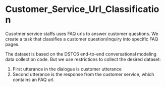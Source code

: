 # Customer_Service_Url_Classification

Cusotmer service staffs uses FAQ urls to answer customer questions. We create a task that classifies a customer question/inquiry 
into specific FAQ pages.

The dataset is based on the DSTC6 end-to-end conversational modeling data collection code. But we use restrictions to collect the desired dataset:

1. First utterance in the dialogue is customer utterance
2. Second utterance is the response from the customer service, which contains an FAQ url.
